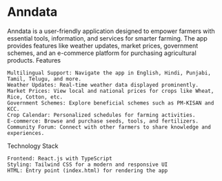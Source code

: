 # Anndata

Anndata is a user-friendly application designed to empower farmers with essential tools, information, and services for smarter farming. The app provides features like weather updates, market prices, government schemes, and an e-commerce platform for purchasing agricultural products.
Features

    Multilingual Support: Navigate the app in English, Hindi, Punjabi, Tamil, Telugu, and more.
    Weather Updates: Real-time weather data displayed prominently.
    Market Prices: View local and national prices for crops like Wheat, Rice, Cotton, etc.
    Government Schemes: Explore beneficial schemes such as PM-KISAN and KCC.
    Crop Calendar: Personalized schedules for farming activities.
    E-commerce: Browse and purchase seeds, tools, and fertilizers.
    Community Forum: Connect with other farmers to share knowledge and experiences.

Technology Stack

    Frontend: React.js with TypeScript
    Styling: Tailwind CSS for a modern and responsive UI
    HTML: Entry point (index.html) for rendering the app
